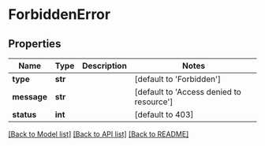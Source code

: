 # ForbiddenError

## Properties
Name | Type | Description | Notes
------------ | ------------- | ------------- | -------------
**type** | **str** |  | [default to 'Forbidden']
**message** | **str** |  | [default to 'Access denied to resource']
**status** | **int** |  | [default to 403]

[[Back to Model list]](../README.md#documentation-for-models) [[Back to API list]](../README.md#documentation-for-api-endpoints) [[Back to README]](../README.md)


